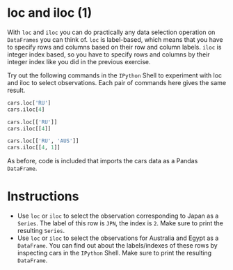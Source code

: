 # loc and iloc (1)
With `loc` and `iloc` you can do practically any data selection operation on `DataFrames` you can think of. `loc` is label-based, which means that you have to specify rows and columns based on their row and column labels. `iloc` is integer index based, so you have to specify rows and columns by their integer index like you did in the previous exercise.

Try out the following commands in the `IPython` Shell to experiment with loc and iloc to select observations. Each pair of commands here gives the same result.

```python
cars.loc['RU']
cars.iloc[4]

cars.loc[['RU']]
cars.iloc[[4]]

cars.loc[['RU', 'AUS']]
cars.iloc[[4, 1]]
```

As before, code is included that imports the cars data as a Pandas `DataFrame`. 

# Instructions
- Use `loc` or `iloc` to select the observation corresponding to Japan as a `Series`. The label of this row is `JPN`, the index is `2`. Make sure to print the resulting `Series`.
- Use `loc` or `iloc` to select the observations for Australia and Egypt as a `DataFrame`. You can find out about the labels/indexes of these rows by inspecting cars in the `IPython` Shell. Make sure to print the resulting `DataFrame`.
